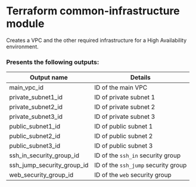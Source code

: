 # Terraform common-infrastructure module

Creates a VPC and the other required infrastructure for a High Availability environment.

### Presents the following outputs:
Output name | Details
----------- | ------------
main_vpc_id | ID of the main VPC
private_subnet1_id | ID of private subnet 1
private_subnet2_id | ID of private subnet 2
private_subnet3_id | ID of private subnet 3
public_subnet1_id | ID of public subnet 1
public_subnet2_id | ID of public subnet 2
public_subnet3_id | ID of public subnet 3
ssh_in_security_group_id | ID of the `ssh_in` security group
ssh_jump_security_group_id | ID of the `ssh_jump` security group
web_security_group_id | ID of the `web` security group
